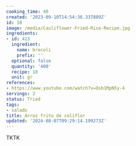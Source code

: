 ```yaml
---
cooking_time: 40
created: '2023-09-10T14:54:36.337889Z'
id: 18
image: /media/Cauliflower-Fried-Rice-Recipe.jpg
ingredients:
- id: 423
  ingredient:
    name: brocoli
    prefix: ''
  optional: false
  quantity: '400'
  recipe: 18
  unit: gr
references:
- https://www.youtube.com/watch?v=Osb1MpN5y-4
servings: 2
status: Tried
tags:
- salado
title: Arroz frito de coliflor
updated: '2024-08-07T09:29:14.199273Z'
---
```



TKTK


